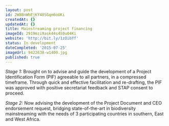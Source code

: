 ```yaml
---
layout: post
id: 2W8BnWhEjKY40SGqm6oUKi
createdAt: {}
updatedAt: {}
title: Mainstreaming project financing
imageId: 2919mzi9ask44s4S0u04Ki
website: 'http://bit.ly/1zOibYf'
status: In development
dateCompleted: '2015-07-25'
imageUrl: 9422638-w1400.jpg
published: true
---
```

*Stage 1:* Brought on to advise and guide the development of a Project Identification Form (PIF) agreeable to all partners, in a compressed timeframe. Through quick and effective facilitation and re-drafting, the PIF was approved with positive secretariat feedback and STAP consent to proceed. 

*Stage 2:* Now advising the development of the Project Document and CEO endorsement request, bridging state-of-the-art in biodiversity mainstreaming with the needs of 3 participating countries in southern, East and West Africa.
